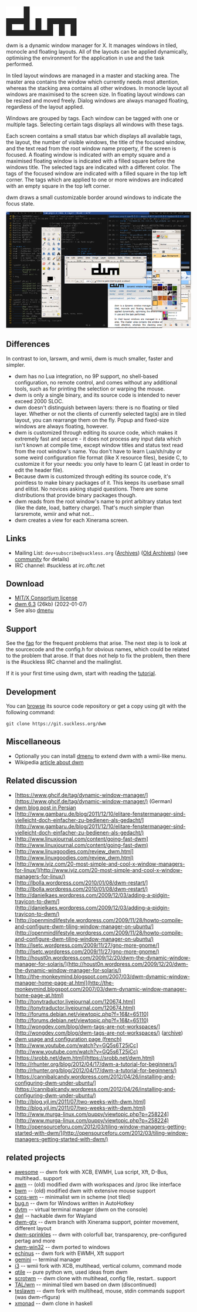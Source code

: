 ![dwm](dwm.svg)

dwm is a dynamic window manager for X. It manages windows in tiled, monocle and
floating layouts. All of the layouts can be applied dynamically, optimising the
environment for the application in use and the task performed.

In tiled layout windows are managed in a master and stacking area. The master
area contains the window which currently needs most attention, whereas the
stacking area contains all other windows. In monocle layout all windows are
maximised to the screen size. In floating layout windows can be resized and
moved freely. Dialog windows are always managed floating, regardless of the
layout applied.

Windows are grouped by tags. Each window can be tagged with one or multiple
tags. Selecting certain tags displays all windows with these tags.

Each screen contains a small status bar which displays all available tags, the
layout, the number of visible windows, the title of the focused window, and the
text read from the root window name property, if the screen is focused. A
floating window is indicated with an empty square and a maximised floating
window is indicated with a filled square before the windows title. The selected
tags are indicated with a different color. The tags of the focused window are
indicated with a filled square in the top left corner. The tags which are
applied to one or more windows are indicated with an empty square in the top
left corner.

dwm draws a small customizable border around windows to indicate the focus
state.

[![Screenshot](screenshots/dwm-20100318s.png)](screenshots/dwm-20100318.png)

Differences
-----------
In contrast to ion, larswm, and wmii, dwm is much smaller, faster and simpler.

* dwm has no Lua integration, no 9P support, no shell-based configuration, no
  remote control, and comes without any additional tools, such as for printing
  the selection or warping the mouse.
* dwm is only a single binary, and its source code is intended to never exceed
  2000 SLOC.
* dwm doesn't distinguish between layers: there is no floating or tiled layer.
  Whether or not the clients of currently selected tag(s) are in tiled layout,
  you can rearrange them on the fly. Popup and fixed-size windows are always
  floating, however.
* dwm is customized through editing its source code, which makes it extremely
  fast and secure - it does not process any input data which isn't known at
  compile time, except window titles and status text read from the root window's
  name. You don't have to learn Lua/sh/ruby or some weird configuration file
  format (like X resource files), beside C, to customize it for your needs: you
  only have to learn C (at least in order to edit the header file).
* Because dwm is customized through editing its source code, it's pointless to
  make binary packages of it. This keeps its userbase small and elitist. No
  novices asking stupid questions. There are some distributions that provide
  binary packages though.
* dwm reads from the root window's name to print arbitrary status text (like
  the date, load, battery charge). That's much simpler than larsremote, wmiir and
  what not...
* dwm creates a view for each Xinerama screen.

Links
-----
* Mailing List: `dev+subscribe@suckless.org`
  ([Archives](//lists.suckless.org/dev/))
  ([Old Archives](//lists.suckless.org/dwm/)) (see
  [community](//suckless.org/community/) for details)
* IRC channel: #suckless at irc.oftc.net

Download
--------
* [MIT/X Consortium license](//git.suckless.org/dwm/plain/LICENSE)
* [dwm 6.3](//dl.suckless.org/dwm/dwm-6.3.tar.gz) (26kb) (2022-01-07)
* See also [dmenu](//tools.suckless.org/dmenu)

Support
-------
See the [faq](//dwm.suckless.org/faq) for the frequent problems that
arise. The next step is to look at the sourcecode and the config.h for obvious
names, which could be related to the problem that arose. If that does not help
to fix the problem, then there is the #suckless IRC channel and the
mailinglist.

If it is your first time using dwm, start with reading the
[tutorial](//dwm.suckless.org/tutorial).

Development
-----------
You can [browse](//git.suckless.org/dwm) its source code repository or get a copy using git with the following command:

	git clone https://git.suckless.org/dwm

Miscellaneous
-------------
* Optionally you can install [dmenu](//tools.suckless.org/dmenu) to extend dwm
  with a wmii-like menu.
* Wikipedia [article about dwm](http://en.wikipedia.org/wiki/Dwm)

Related discussion
------------------
* [https://www.ghcif.de/tag/dynamic-window-manager/](https://www.ghcif.de/tag/dynamic-window-manager/) (German)
* [dwm blog post in Persian](http://efazati.blog.ir/post/DWM-%D8%B1%D8%A7%D9%87%DA%A9%D8%A7%D8%B1-%D9%85%D9%86%D8%A7%D8%B3%D8%A8%DB%8C-%D8%A8%D8%B1%D8%A7%DB%8C-%D9%85%D8%AF%DB%8C%D8%B1%DB%8C%D8%AA-%D9%BE%D9%86%D8%AC%D8%B1%D9%87-%D9%87%D8%A7-%D8%AF%D8%B1-%D9%84%DB%8C%D9%86%D9%88%DA%A9%D8%B3)
* [http://www.gambaru.de/blog/2011/12/10/elitare-fenstermanager-sind-vielleicht-doch-einfacher-zu-bedienen-als-gedacht/](http://www.gambaru.de/blog/2011/12/10/elitare-fenstermanager-sind-vielleicht-doch-einfacher-zu-bedienen-als-gedacht/)
* [http://www.linuxjournal.com/content/going-fast-dwm](http://www.linuxjournal.com/content/going-fast-dwm)
* [http://www.linuxgoodies.com/review_dwm.html](http://www.linuxgoodies.com/review_dwm.html)
* [http://www.iyiz.com/20-most-simple-and-cool-x-window-managers-for-linux/](http://www.iyiz.com/20-most-simple-and-cool-x-window-managers-for-linux/)
* [http://lbolla.wordpress.com/2010/01/08/dwm-restart/](http://lbolla.wordpress.com/2010/01/08/dwm-restart/)
* [http://danielkaes.wordpress.com/2009/12/03/adding-a-pidgin-trayicon-to-dwm/](http://danielkaes.wordpress.com/2009/12/03/adding-a-pidgin-trayicon-to-dwm/)
* [http://openmindlifestyle.wordpress.com/2009/11/28/howto-compile-and-configure-dwm-tiling-window-manager-on-ubuntu/](http://openmindlifestyle.wordpress.com/2009/11/28/howto-compile-and-configure-dwm-tiling-window-manager-on-ubuntu/)
* [http://lsetc.wordpress.com/2009/11/27/gno-more-gnome/](http://lsetc.wordpress.com/2009/11/27/gno-more-gnome/)
* [http://houst0n.wordpress.com/2009/12/20/dwm-the-dynamic-window-manager-for-solaris/](http://houst0n.wordpress.com/2009/12/20/dwm-the-dynamic-window-manager-for-solaris/)
* [http://the-monkeymind.blogspot.com/2007/03/dwm-dynamic-window-manager-home-page-at.html](http://the-monkeymind.blogspot.com/2007/03/dwm-dynamic-window-manager-home-page-at.html)
* [http://tonytraductor.livejournal.com/120674.html](http://tonytraductor.livejournal.com/120674.html)
* [http://forums.debian.net/viewtopic.php?f=16&t=65110](http://forums.debian.net/viewtopic.php?f=16&t=65110)
* [http://wongdev.com/blog/dwm-tags-are-not-workspaces/](http://wongdev.com/blog/dwm-tags-are-not-workspaces/) ([archive](https://archive.is/Fw0Mk))
* [dwm usage and configuration page (french)](http://yeuxdelibad.net/Logiciel-libre/Suckless/dwm/index.html)
* [http://www.youtube.com/watch?v=GQ5s6T25jCc](http://www.youtube.com/watch?v=GQ5s6T25jCc)
* [https://srobb.net/dwm.html](https://srobb.net/dwm.html)
* [http://rhunter.org/blog/2012/04/17/dwm-a-tutorial-for-beginners/](http://rhunter.org/blog/2012/04/17/dwm-a-tutorial-for-beginners/)
* [https://cannibalcandy.wordpress.com/2012/04/26/installing-and-configuring-dwm-under-ubuntu/](https://cannibalcandy.wordpress.com/2012/04/26/installing-and-configuring-dwm-under-ubuntu/)
* [http://blog.yjl.im/2011/07/two-weeks-with-dwm.html](http://blog.yjl.im/2011/07/two-weeks-with-dwm.html)
* [http://www.murga-linux.com/puppy/viewtopic.php?p=258224](http://www.murga-linux.com/puppy/viewtopic.php?p=258224)
* [http://opensourceforu.com/2012/03/tiling-window-managers-getting-started-with-dwm/](http://opensourceforu.com/2012/03/tiling-window-managers-getting-started-with-dwm/)

related projects
----------------
* [awesome](https://awesomewm.org) -- dwm fork with XCB, EWMH, Lua script, Xft, D-Bus, multihead.. support
* [awm](https://github.com/Alpt/awm/blob/master/README) -- (old) modified dwm with workspaces and /proc like interface
* [bwm](//lists.suckless.org/dwm/0708/3085.html) -- (old) modified dwm with extensive mouse support
* [cons-wm](http://github.com/dharmatech/psilab/tree/master/cons-wm) -- minimalist wm in scheme (not tiled)
* [bug.n](https://github.com/fuhsjr00/bug.n) -- dwm for Windows written in AutoHotkey
* [dvtm](http://www.brain-dump.org/projects/dvtm/) -- virtual terminal manager (dwm on the console)
* [dwl](https://github.com/djpohly/dwl) -- hackable dwm for Wayland
* [dwm-gtx](http://s01.de/~gottox/index.cgi/proj_dwm) -- dwm branch with Xinerama support, pointer movement, different layout
* [dwm-sprinkles](http://0mark.unserver.de/dwm-sprinkles/) -- dwm with colorfull bar, transparency, pre-configured pertag and more
* [dwm-win32](http://www.brain-dump.org/projects/dwm-win32/) -- dwm ported to windows
* [echinus](http://www.rootshell.be/~polachok/code/) -- dwm fork with EWMH, Xft support
* [gemini](http://gemini.digitalmediaplanet.net) -- terminal manager
* [i3](http://i3.zekjur.net/) -- wmii fork with XCB, multihead, vertical column, command mode
* [qtile](http://www.qtile.org/) -- pure python wm, used ideas from dwm
* [scrotwm](http://www.peereboom.us/scrotwm/html/scrotwm.html) -- dwm clone with multihead, config file, restart.. support
* [TAL/wm](http://talwm.sourceforge.net/) -- minimal tiled wm based on dwm (discontinued)
* [teslawm](http://teslawm.org/) -- dwm fork with multihead, mouse, stdin commands support (was dwm-rfigura)
* [xmonad](http://www.xmonad.org/) -- dwm clone in haskell
